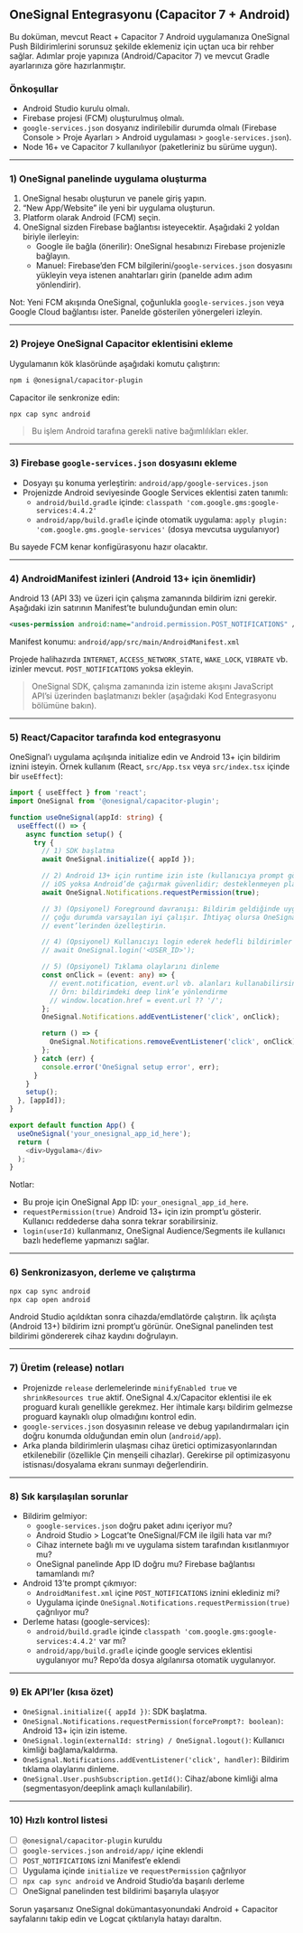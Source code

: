 ## OneSignal Entegrasyonu (Capacitor 7 + Android)

Bu doküman, mevcut React + Capacitor 7 Android uygulamanıza OneSignal Push Bildirimlerini sorunsuz şekilde eklemeniz için uçtan uca bir rehber sağlar. Adımlar proje yapınıza (Android/Capacitor 7) ve mevcut Gradle ayarlarınıza göre hazırlanmıştır.

### Önkoşullar
- Android Studio kurulu olmalı.
- Firebase projesi (FCM) oluşturulmuş olmalı.
- `google-services.json` dosyanız indirilebilir durumda olmalı (Firebase Console > Proje Ayarları > Android uygulaması > `google-services.json`).
- Node 16+ ve Capacitor 7 kullanılıyor (paketleriniz bu sürüme uygun).

---

### 1) OneSignal panelinde uygulama oluşturma
1. OneSignal hesabı oluşturun ve panele giriş yapın.
2. “New App/Website” ile yeni bir uygulama oluşturun.
3. Platform olarak Android (FCM) seçin.
4. OneSignal sizden Firebase bağlantısı isteyecektir. Aşağıdaki 2 yoldan biriyle ilerleyin:
   - Google ile bağla (önerilir): OneSignal hesabınızı Firebase projenizle bağlayın.
   - Manuel: Firebase’den FCM bilgilerini/`google-services.json` dosyasını yükleyin veya istenen anahtarları girin (panelde adım adım yönlendirir).

Not: Yeni FCM akışında OneSignal, çoğunlukla `google-services.json` veya Google Cloud bağlantısı ister. Panelde gösterilen yönergeleri izleyin.

---

### 2) Projeye OneSignal Capacitor eklentisini ekleme
Uygulamanın kök klasöründe aşağıdaki komutu çalıştırın:

```bash
npm i @onesignal/capacitor-plugin
```

Capacitor ile senkronize edin:

```bash
npx cap sync android
```

> Bu işlem Android tarafına gerekli native bağımlılıkları ekler.

---

### 3) Firebase `google-services.json` dosyasını ekleme
- Dosyayı şu konuma yerleştirin: `android/app/google-services.json`
- Projenizde Android seviyesinde Google Services eklentisi zaten tanımlı:
  - `android/build.gradle` içinde: `classpath 'com.google.gms:google-services:4.4.2'`
  - `android/app/build.gradle` içinde otomatik uygulama: `apply plugin: 'com.google.gms.google-services'` (dosya mevcutsa uygulanıyor)

Bu sayede FCM kenar konfigürasyonu hazır olacaktır.

---

### 4) AndroidManifest izinleri (Android 13+ için önemlidir)
Android 13 (API 33) ve üzeri için çalışma zamanında bildirim izni gerekir. Aşağıdaki izin satırının Manifest’te bulunduğundan emin olun:

```xml
<uses-permission android:name="android.permission.POST_NOTIFICATIONS" />
```

Manifest konumu: `android/app/src/main/AndroidManifest.xml`

Projede halihazırda `INTERNET`, `ACCESS_NETWORK_STATE`, `WAKE_LOCK`, `VIBRATE` vb. izinler mevcut. `POST_NOTIFICATIONS` yoksa ekleyin.

> OneSignal SDK, çalışma zamanında izin isteme akışını JavaScript API’si üzerinden başlatmanızı bekler (aşağıdaki Kod Entegrasyonu bölümüne bakın).

---

### 5) React/Capacitor tarafında kod entegrasyonu
OneSignal’ı uygulama açılışında initialize edin ve Android 13+ için bildirim iznini isteyin. Örnek kullanım (React, `src/App.tsx` veya `src/index.tsx` içinde bir `useEffect`):

```ts
import { useEffect } from 'react';
import OneSignal from '@onesignal/capacitor-plugin';

function useOneSignal(appId: string) {
  useEffect(() => {
    async function setup() {
      try {
        // 1) SDK başlatma
        await OneSignal.initialize({ appId });

        // 2) Android 13+ için runtime izin iste (kullanıcıya prompt gösterir)
        // iOS yoksa Android’de çağırmak güvenlidir; desteklenmeyen platformda no-op olabilir.
        await OneSignal.Notifications.requestPermission(true);

        // 3) (Opsiyonel) Foreground davranışı: Bildirim geldiğinde uygulama ön planda ise gösterim
        // çoğu durumda varsayılan iyi çalışır. İhtiyaç olursa OneSignal ayarlarından/notificationReceived
        // event’lerinden özelleştirin.

        // 4) (Opsiyonel) Kullanıcıyı login ederek hedefli bildirimler için kimlik bağlama
        // await OneSignal.login('<USER_ID>');

        // 5) (Opsiyonel) Tıklama olaylarını dinleme
        const onClick = (event: any) => {
          // event.notification, event.url vb. alanları kullanabilirsiniz
          // Örn: bildirimdeki deep link’e yönlendirme
          // window.location.href = event.url ?? '/';
        };
        OneSignal.Notifications.addEventListener('click', onClick);

        return () => {
          OneSignal.Notifications.removeEventListener('click', onClick);
        };
      } catch (err) {
        console.error('OneSignal setup error', err);
      }
    }
    setup();
  }, [appId]);
}

export default function App() {
  useOneSignal('your_onesignal_app_id_here');
  return (
    <div>Uygulama</div>
  );
}
```

Notlar:
- Bu proje için OneSignal App ID: `your_onesignal_app_id_here`.
- `requestPermission(true)` Android 13+ için izin prompt’u gösterir. Kullanıcı reddederse daha sonra tekrar sorabilirsiniz.
- `login(userId)` kullanmanız, OneSignal Audience/Segments ile kullanıcı bazlı hedefleme yapmanızı sağlar.

---

### 6) Senkronizasyon, derleme ve çalıştırma
```bash
npx cap sync android
npx cap open android
```
Android Studio açıldıktan sonra cihazda/emdlatörde çalıştırın. İlk açılışta (Android 13+) bildirim izni prompt’u görünür. OneSignal panelinden test bildirimi göndererek cihaz kaydını doğrulayın.

---

### 7) Üretim (release) notları
- Projenizde `release` derlemelerinde `minifyEnabled true` ve `shrinkResources true` aktif. OneSignal 4.x/Capacitor eklentisi ile ek proguard kuralı genellikle gerekmez. Her ihtimale karşı bildirim gelmezse proguard kaynaklı olup olmadığını kontrol edin.
- `google-services.json` dosyasının release ve debug yapılandırmaları için doğru konumda olduğundan emin olun (`android/app`).
- Arka planda bildirimlerin ulaşması cihaz üretici optimizasyonlarından etkilenebilir (özellikle Çin menşeili cihazlar). Gerekirse pil optimizasyonu istisnası/dosyalama ekranı sunmayı değerlendirin.

---

### 8) Sık karşılaşılan sorunlar
- Bildirim gelmiyor:
  - `google-services.json` doğru paket adını içeriyor mu?
  - Android Studio > Logcat’te OneSignal/FCM ile ilgili hata var mı?
  - Cihaz internete bağlı mı ve uygulama sistem tarafından kısıtlanmıyor mu?
  - OneSignal panelinde App ID doğru mu? Firebase bağlantısı tamamlandı mı?
- Android 13’te prompt çıkmıyor:
  - `AndroidManifest.xml` içine `POST_NOTIFICATIONS` iznini eklediniz mi?
  - Uygulama içinde `OneSignal.Notifications.requestPermission(true)` çağrılıyor mu?
- Derleme hatası (google-services):
  - `android/build.gradle` içinde `classpath 'com.google.gms:google-services:4.4.2'` var mı?
  - `android/app/build.gradle` içinde google services eklentisi uygulanıyor mu? Repo’da dosya algılanırsa otomatik uygulanıyor.

---

### 9) Ek API’ler (kısa özet)
- `OneSignal.initialize({ appId })`: SDK başlatma.
- `OneSignal.Notifications.requestPermission(forcePrompt?: boolean)`: Android 13+ için izin isteme.
- `OneSignal.login(externalId: string) / OneSignal.logout()`: Kullanıcı kimliği bağlama/kaldırma.
- `OneSignal.Notifications.addEventListener('click', handler)`: Bildirim tıklama olaylarını dinleme.
- `OneSignal.User.pushSubscription.getId()`: Cihaz/abone kimliği alma (segmentasyon/deeplink amaçlı kullanılabilir).

---

### 10) Hızlı kontrol listesi
- [ ] `@onesignal/capacitor-plugin` kuruldu
- [ ] `google-services.json` `android/app/` içine eklendi
- [ ] `POST_NOTIFICATIONS` izni Manifest’e eklendi
- [ ] Uygulama içinde `initialize` ve `requestPermission` çağrılıyor
- [ ] `npx cap sync android` ve Android Studio’da başarılı derleme
- [ ] OneSignal panelinden test bildirimi başarıyla ulaşıyor

Sorun yaşarsanız OneSignal dokümantasyonundaki Android + Capacitor sayfalarını takip edin ve Logcat çıktılarıyla hatayı daraltın.


